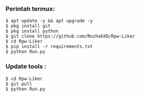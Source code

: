 ### Perintah termux:
    $ apt update -y && apt upgrade -y
    $ pkg install git
    $ pkg install python
    $ git clone https://github.com/RozhakXD/Rpw-Liker
    $ cd Rpw-Liker
    $ pip install -r requirements.txt
    $ python Run.py
### Update tools :
    $ cd Rpw-Liker
    $ git pull
    $ python Run.py
